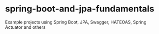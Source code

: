 # spring-boot-and-jpa-fundamentals
Example projects using Spring Boot, JPA, Swagger, HATEOAS, Spring Actuator and others
